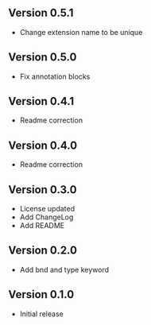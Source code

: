 ## Version 0.5.1
* Change extension name to be unique

## Version 0.5.0
* Fix annotation blocks

## Version 0.4.1
* Readme correction

## Version 0.4.0
* Readme correction

## Version 0.3.0

* License updated
* Add ChangeLog
* Add README

## Version 0.2.0

* Add bnd and type keyword

## Version 0.1.0

* Initial release

